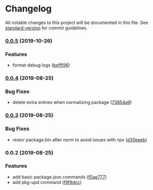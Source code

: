 # Changelog

All notable changes to this project will be documented in this file. See [standard-version](https://github.com/conventional-changelog/standard-version) for commit guidelines.

### [0.0.5](https://github.com/stasson/maintainr/compare/v0.0.4...v0.0.5) (2019-10-26)


### Features

* format debug logs ([befff96](https://github.com/stasson/maintainr/commit/befff96491a28b8d88bb648629fdbdf7170465a7))

### [0.0.4](https://github.com/stasson/maintainr/compare/v0.0.3...v0.0.4) (2019-08-25)


### Bug Fixes

* delete extra entries when normalizing package ([73854a9](https://github.com/stasson/maintainr/commit/73854a9))

### [0.0.3](https://github.com/stasson/maintainr/compare/v0.0.2...v0.0.3) (2019-08-25)


### Bug Fixes

* restor package.bin after norm to avoid issues with npx ([d30eeeb](https://github.com/stasson/maintainr/commit/d30eeeb))

### 0.0.2 (2019-08-25)


### Features

* add basic package.json commands ([f0ae777](https://github.com/stasson/maintainr/commit/f0ae777))
* add pkg-upd command ([f9f9dcc](https://github.com/stasson/maintainr/commit/f9f9dcc))
